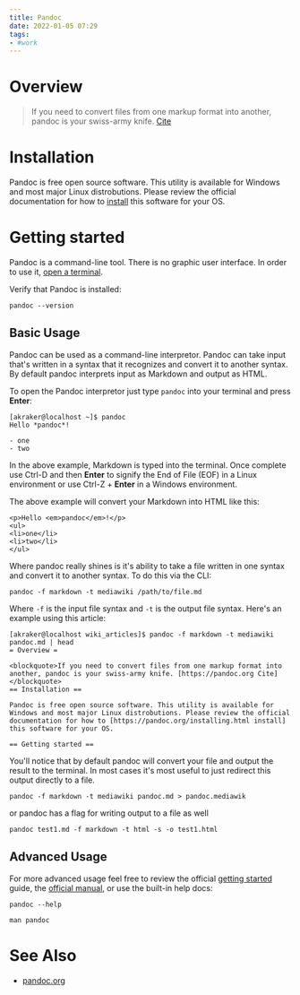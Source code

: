 ```yaml
---
title: Pandoc
date: 2022-01-05 07:29
tags:
- #work
---
```


# Overview

> If you need to convert files from one markup format into another, pandoc is
> your swiss-army knife. [Cite](https://pandoc.org)

# Installation

Pandoc is free open source software. This utility is available for Windows and
most major Linux distrobutions. Please review the official documentation for how
to [install](https://pandoc.org/installing.html) this software for your OS. 

# Getting started

Pandoc is a command-line tool. There is no graphic user interface. In order to
use it, [open a
terminal](https://pandoc.org/getting-started.html#step-2-open-a-terminal). 

Verify that Pandoc is installed:
```
pandoc --version
```

## Basic Usage

Pandoc can be used as a command-line interpretor.  Pandoc can take input that's
written in a syntax that it recognizes and convert it to another syntax.  By
default pandoc interprets input as Markdown and output as HTML. 

To open the Pandoc interpretor just type `pandoc` into your terminal and press
**Enter**:

```
[akraker@localhost ~]$ pandoc
Hello *pandoc*!

- one
- two
```

In the above example, Markdown is typed into the terminal. Once complete use
Ctrl-D and then **Enter** to signify the End of File (EOF) in a Linux
environment or use Ctrl-Z + **Enter** in a Windows environment. 

The above example will convert your Markdown into HTML like this:
```
<p>Hello <em>pandoc</em>!</p>
<ul>
<li>one</li>
<li>two</li>
</ul>
```

Where pandoc really shines is it's ability to take a file written in one syntax
and convert it to another syntax. To do this via the CLI:
```
pandoc -f markdown -t mediawiki /path/to/file.md
```

Where `-f` is the input file syntax and `-t` is the output file syntax. Here's
an example using this article:

```
[akraker@localhost wiki_articles]$ pandoc -f markdown -t mediawiki pandoc.md | head
= Overview =

<blockquote>If you need to convert files from one markup format into another, pandoc is your swiss-army knife. [https://pandoc.org Cite]
</blockquote>
== Installation ==

Pandoc is free open source software. This utility is available for Windows and most major Linux distrobutions. Please review the official documentation for how to [https://pandoc.org/installing.html install] this software for your OS.

== Getting started ==
```

You'll notice that by default pandoc will convert your file and output the
result to the terminal. In most cases it's most useful to just redirect this
output directly to a file. 

```
pandoc -f markdown -t mediawiki pandoc.md > pandoc.mediawik
```
or pandoc has a flag for writing output to a file as well
```
pandoc test1.md -f markdown -t html -s -o test1.html
```

## Advanced Usage

For more advanced usage feel free to review the official [getting
started](https://pandoc.org/getting-started.html#step-2-open-a-terminal) guide,
the [official manual](https://pandoc.org/MANUAL.html), or use the built-in help
docs:
```
pandoc --help
```
```
man pandoc
```

# See Also

* [pandoc.org](https://pandoc.org)
